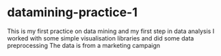# datamining-practice-1
This is my first practice on data mining and my first step in data analysis
I worked with some simple visualisation libraries and did some data preprocessing
The data is from a marketing campaign
